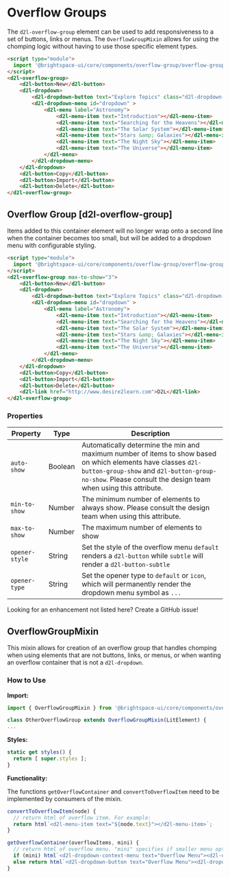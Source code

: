 # Overflow Groups
The `d2l-overflow-group` element can be used to add responsiveness to a set of buttons, links or menus. The `OverflowGroupMixin` allows for using the chomping logic without having to use those specific element types.

<!-- docs: demo autoSize:false display:block size:medium -->
```html
<script type="module">
  import '@brightspace-ui/core/components/overflow-group/overflow-group.js';
</script>
<d2l-overflow-group>
	<d2l-button>New</d2l-button>
	<d2l-dropdown>
		<d2l-dropdown-button text="Explore Topics" class="d2l-dropdown-opener"></button>
		<d2l-dropdown-menu id="dropdown" >
			<d2l-menu label="Astronomy">
				<d2l-menu-item text="Introduction"></d2l-menu-item>
				<d2l-menu-item text="Searching for the Heavens"></d2l-menu-item>
				<d2l-menu-item text="The Solar System"></d2l-menu-item>
				<d2l-menu-item text="Stars &amp; Galaxies"></d2l-menu-item>
				<d2l-menu-item text="The Night Sky"></d2l-menu-item>
				<d2l-menu-item text="The Universe"></d2l-menu-item>
			</d2l-menu>
		</d2l-dropdown-menu>
	</d2l-dropdown>
	<d2l-button>Copy</d2l-button>
	<d2l-button>Import</d2l-button>
	<d2l-button>Delete</d2l-button>
</d2l-overflow-group>
```

## Overflow Group [d2l-overflow-group]
Items added to this container element will no longer wrap onto a second line when the container becomes too small, but will be added to a dropdown menu with configurable styling.

<!-- docs: demo code properties name:d2l-overflow-group sandboxTitle:'Overflow Group' autoSize:false display:block size:medium -->
```html
<script type="module">
  import '@brightspace-ui/core/components/overflow-group/overflow-group.js';
</script>
<d2l-overflow-group max-to-show="3">
	<d2l-button>New</d2l-button>
	<d2l-dropdown>
		<d2l-dropdown-button text="Explore Topics" class="d2l-dropdown-opener"></button>
		<d2l-dropdown-menu id="dropdown" >
			<d2l-menu label="Astronomy">
				<d2l-menu-item text="Introduction"></d2l-menu-item>
				<d2l-menu-item text="Searching for the Heavens"></d2l-menu-item>
				<d2l-menu-item text="The Solar System"></d2l-menu-item>
				<d2l-menu-item text="Stars &amp; Galaxies"></d2l-menu-item>
				<d2l-menu-item text="The Night Sky"></d2l-menu-item>
				<d2l-menu-item text="The Universe"></d2l-menu-item>
			</d2l-menu>
		</d2l-dropdown-menu>
	</d2l-dropdown>
	<d2l-button>Copy</d2l-button>
	<d2l-button>Import</d2l-button>
	<d2l-button>Delete</d2l-button>
	<d2l-link href="http://www.desire2learn.com">D2L</d2l-link>
</d2l-overflow-group>
```

<!-- docs: start hidden content -->
### Properties

| Property | Type | Description |
|--|--|--|
| `auto-show` | Boolean | Automatically determine the min and maximum number of items to show based on which elements have classes `d2l-button-group-show` and `d2l-button-group-no-show`. Please consult the design team when using this attribute. |
| `min-to-show` | Number | The minimum number of elements to always show. Please consult the design team when using this attribute. |
| `max-to-show` | Number | The maximum number of elements to show |
| `opener-style` | String | Set the style of the overflow menu `default` renders a `d2l-button` while `subtle` will render a `d2l-button-subtle`|
| `opener-type` | String | Set the opener type to `default` or `icon`, which will permanently render the dropdown menu symbol as `...` |

Looking for an enhancement not listed here? Create a GitHub issue!
<!-- docs: end hidden content -->

## OverflowGroupMixin
This mixin allows for creation of an overflow group that handles chomping when using elements that are not buttons, links, or menus, or when wanting an overflow container that is not a `d2l-dropdown`.

### How to Use

**Import:**
```javascript
import { OverflowGroupMixin } from '@brightspace-ui/core/components/overflow-group/overflow-group-mixin.js';

class OtherOverflowGroup extends OverflowGroupMixin(LitElement) {
...
```

**Styles:**

```javascript
static get styles() {
  return [ super.styles ];
}
```

**Functionality:**

The functions `getOverflowContainer` and `convertToOverflowItem` need to be implemented by consumers of the mixin.

```javascript
convertToOverflowItem(node) {
  // return html of overflow item. For example:
  return html`<d2l-menu-item text="${node.text}"></d2l-menu-item>`;
}

getOverflowContainer(overflowItems, mini) {
  // return html of overflow menu. "mini" specifies if smaller menu option should be used, where applicable. For example:
  if (mini) html`<d2l-dropdown-context-menu text="Overflow Menu"><d2l-dropdown-menu>${overflowItems}</d2l-dropdown-menu></d2l-dropdown-context-menu>`;
  else return html`<d2l-dropdown-button text="Overflow Menu"><d2l-dropdown-menu>${overflowItems}</d2l-dropdown-menu></d2l-dropdown-button>`;
}
```
